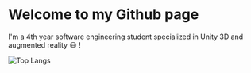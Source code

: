 <h1>Welcome to my Github page</h1>

I'm a 4th year software engineering student specialized in Unity 3D and augmented reality :smiley: !

![Top Langs](https://github-readme-stats.vercel.app/api/top-langs/?username=KhalilBDJ&layout=compact)
